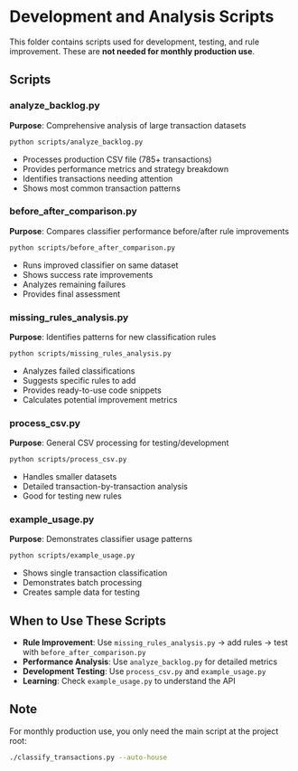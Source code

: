 # Development and Analysis Scripts

This folder contains scripts used for development, testing, and rule improvement. These are **not needed for monthly production use**.

## Scripts

### **analyze_backlog.py**
**Purpose**: Comprehensive analysis of large transaction datasets
```bash
python scripts/analyze_backlog.py
```
- Processes production CSV file (785+ transactions)
- Provides performance metrics and strategy breakdown
- Identifies transactions needing attention
- Shows most common transaction patterns

### **before_after_comparison.py**
**Purpose**: Compares classifier performance before/after rule improvements
```bash
python scripts/before_after_comparison.py
```
- Runs improved classifier on same dataset
- Shows success rate improvements
- Analyzes remaining failures
- Provides final assessment

### **missing_rules_analysis.py**
**Purpose**: Identifies patterns for new classification rules
```bash
python scripts/missing_rules_analysis.py
```
- Analyzes failed classifications
- Suggests specific rules to add
- Provides ready-to-use code snippets
- Calculates potential improvement metrics

### **process_csv.py**
**Purpose**: General CSV processing for testing/development
```bash
python scripts/process_csv.py
```
- Handles smaller datasets
- Detailed transaction-by-transaction analysis
- Good for testing new rules

### **example_usage.py**
**Purpose**: Demonstrates classifier usage patterns
```bash
python scripts/example_usage.py
```
- Shows single transaction classification
- Demonstrates batch processing
- Creates sample data for testing

## When to Use These Scripts

- **Rule Improvement**: Use `missing_rules_analysis.py` → add rules → test with `before_after_comparison.py`
- **Performance Analysis**: Use `analyze_backlog.py` for detailed metrics
- **Development Testing**: Use `process_csv.py` and `example_usage.py`
- **Learning**: Check `example_usage.py` to understand the API

## Note
For monthly production use, you only need the main script at the project root:
```bash
./classify_transactions.py --auto-house
```